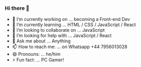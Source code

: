 ### Hi there 👋 

- 🔭 I’m currently working on ... becoming a Front-end Dev
- 🌱 I’m currently learning ... HTML / CSS / JavaScript / React
- 👯 I’m looking to collaborate on ... JavaScript
- 🤔 I’m looking for help with ... JavaScript / React
- 💬 Ask me about ... Anything
- 📫 How to reach me: ... on Whatsapp +44 7956013028 
- 😄 Pronouns: ... he/him
- ⚡ Fun fact: ... PC Gamer!
